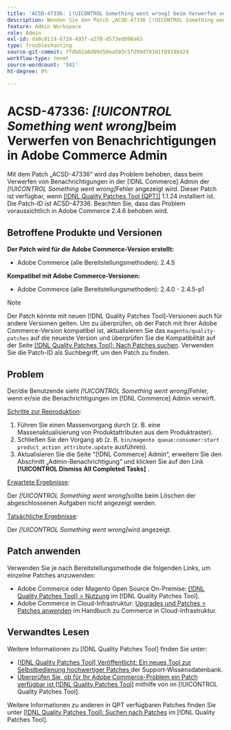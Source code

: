```yaml
---
title: 'ACSD-47336: [!UICONTROL Something went wrong] beim Verwerfen von Benachrichtigungen in Adobe Commerce Admin'
description: Wenden Sie den Patch „ACSD-47336 [!UICONTROL Something went wrong]" an, um das Problem in Adobe Commerce zu beheben, bei dem beim Verwerfen von Benachrichtigungen in "-admin [!DNL Commerce]  der Fehler angezeigt wird.
feature: Admin Workspace
role: Admin
exl-id: da0c0119-6720-493f-a278-d573ed898a63
type: Troubleshooting
source-git-commit: 7fdb02a6d89d50ea593c5fd99d78101f89198424
workflow-type: tm+mt
source-wordcount: '341'
ht-degree: 0%

---
```


# ACSD-47336: _[!UICONTROL Something went wrong]_&#x200B;beim Verwerfen von Benachrichtigungen in Adobe Commerce Admin

Mit dem Patch „ACSD-47336“ wird das Problem behoben, dass beim Verwerfen von Benachrichtigungen in der [!DNL Commerce] Admin der _[!UICONTROL Something went wrong]_&#x200B;Fehler angezeigt wird. Dieser Patch ist verfügbar, wenn [[!DNL Quality Patches Tool (QPT)]](https://experienceleague.adobe.com/de/docs/commerce-operations/tools/quality-patches-tool/quality-patches-tool-to-self-serve-quality-patches) 1.1.24 installiert ist. Die Patch-ID ist ACSD-47336. Beachten Sie, dass das Problem voraussichtlich in Adobe Commerce 2.4.6 behoben wird.

## Betroffene Produkte und Versionen

**Der Patch wird für die Adobe Commerce-Version erstellt:**

* Adobe Commerce (alle Bereitstellungsmethoden): 2.4.5

**Kompatibel mit Adobe Commerce-Versionen:**

* Adobe Commerce (alle Bereitstellungsmethoden): 2.4.0 - 2.4.5-p1

>[!NOTE]
>
>Der Patch könnte mit neuen [!DNL Quality Patches Tool]-Versionen auch für andere Versionen gelten. Um zu überprüfen, ob der Patch mit Ihrer Adobe Commerce-Version kompatibel ist, aktualisieren Sie das `magento/quality-patches` auf die neueste Version und überprüfen Sie die Kompatibilität auf der Seite [[!DNL Quality Patches Tool]: Nach Patches suchen](https://experienceleague.adobe.com/tools/commerce-quality-patches/index.html?lang=de). Verwenden Sie die Patch-ID als Suchbegriff, um den Patch zu finden.

## Problem

Der/die Benutzende sieht _[!UICONTROL Something went wrong]_&#x200B;Fehler, wenn er/sie die Benachrichtigungen im [!DNL Commerce] Admin verwirft.

<u>Schritte zur Reproduktion</u>:

1. Führen Sie einen Massenvorgang durch (z. B. eine Massenaktualisierung von Produktattributen aus dem Produktraster).
1. Schließen Sie den Vorgang ab (z. B. `bin/magento queue:consumer:start product_action_attribute.update` ausführen).
1. Aktualisieren Sie die Seite &quot;[!DNL Commerce] Admin“, erweitern Sie den Abschnitt „Admin-Benachrichtigung“ und klicken Sie auf den Link **[!UICONTROL Dismiss All Completed Tasks]** .

<u>Erwartete Ergebnisse</u>:

Der _[!UICONTROL Something went wrong]_&#x200B;sollte beim Löschen der abgeschlossenen Aufgaben nicht angezeigt werden.

<u>Tatsächliche Ergebnisse</u>:

Der _[!UICONTROL Something went wrong]_&#x200B;wird angezeigt.

## Patch anwenden

Verwenden Sie je nach Bereitstellungsmethode die folgenden Links, um einzelne Patches anzuwenden:

* Adobe Commerce oder Magento Open Source On-Premise: [[!DNL Quality Patches Tool] > Nutzung](/help/tools/quality-patches-tool/usage.md) im [!DNL Quality Patches Tool].
* Adobe Commerce in Cloud-Infrastruktur: [Upgrades und Patches > Patches anwenden](https://experienceleague.adobe.com/docs/commerce-cloud-service/user-guide/develop/upgrade/apply-patches.html?lang=de) im Handbuch zu Commerce in Cloud-Infrastruktur.

## Verwandtes Lesen

Weitere Informationen zu [!DNL Quality Patches Tool] finden Sie unter:

* [[!DNL Quality Patches Tool] Veröffentlicht: Ein neues Tool zur Selbstbedienung hochwertiger Patches ](https://experienceleague.adobe.com/de/docs/commerce-operations/tools/quality-patches-tool/quality-patches-tool-to-self-serve-quality-patches) der Support-Wissensdatenbank.
* [Überprüfen Sie, ob für Ihr Adobe Commerce-Problem ein Patch verfügbar ist [!DNL Quality Patches Tool]](/help/tools/quality-patches-tool/patches-available-in-qpt/check-patch-for-magento-issue-with-magento-quality-patches.md) mithilfe von im [!UICONTROL Quality Patches Tool].


Weitere Informationen zu anderen in QPT verfügbaren Patches finden Sie unter [[!DNL Quality Patches Tool]: Suchen nach Patches](https://experienceleague.adobe.com/tools/commerce-quality-patches/index.html?lang=de) im [!DNL Quality Patches Tool].
